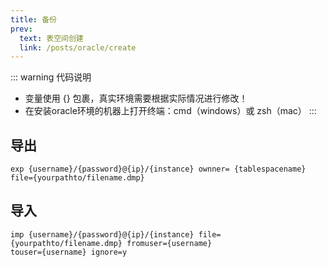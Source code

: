 ```yaml
---
title: 备份
prev:
  text: 表空间创建
  link: /posts/oracle/create
---
```



::: warning 代码说明

* 变量使用 {} 包裹，真实环境需要根据实际情况进行修改！
* 在安装oracle环境的机器上打开终端：cmd（windows）或 zsh（mac）
:::

## 导出

``` shell
exp {username}/{password}@{ip}/{instance} ownner= {tablespacename} file={yourpathto/filename.dmp}
```

## 导入

``` shell
imp {username}/{password}@{ip}/{instance} file={yourpathto/filename.dmp} fromuser={username}
touser={username} ignore=y
```
